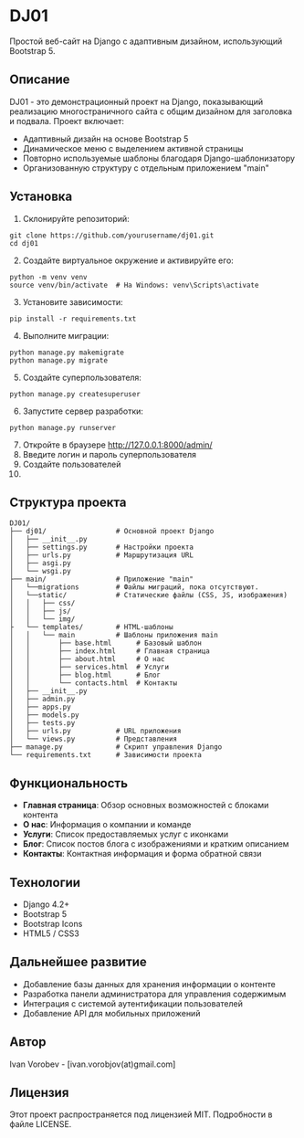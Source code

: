 # DJ01

Простой веб-сайт на Django с адаптивным дизайном, использующий Bootstrap 5.

## Описание

DJ01 - это демонстрационный проект на Django, показывающий реализацию многостраничного сайта с общим дизайном для заголовка и подвала. Проект включает:
- Адаптивный дизайн на основе Bootstrap 5
- Динамическое меню с выделением активной страницы
- Повторно используемые шаблоны благодаря Django-шаблонизатору
- Организованную структуру с отдельным приложением "main"

## Установка

1. Склонируйте репозиторий:
```
git clone https://github.com/yourusername/dj01.git
cd dj01
```

2. Создайте виртуальное окружение и активируйте его:
```
python -m venv venv
source venv/bin/activate  # На Windows: venv\Scripts\activate
```

3. Установите зависимости:
```
pip install -r requirements.txt
```

4. Выполните миграции:
```
python manage.py makemigrate
python manage.py migrate
```
5. Создайте суперпользователя:
```
python manage.py createsuperuser
```

6. Запустите сервер разработки:
```
python manage.py runserver
```

7. Откройте в браузере http://127.0.0.1:8000/admin/
8. Введите логин и пароль суперпользователя
9. Создайте пользователей
10. 

## Структура проекта

```
DJ01/
├── dj01/                 # Основной проект Django
│   ├── __init__.py
│   ├── settings.py       # Настройки проекта
│   ├── urls.py           # Маршрутизация URL
│   ├── asgi.py
│   └── wsgi.py
├── main/                 # Приложение "main"
│   └──migrations         # Файлы миграций, пока отсутствуют.
│   └──static/            # Статические файлы (CSS, JS, изображения)
│   │   ├── css/
│   │   ├── js/
│   │   └── img/
├   └── templates/        # HTML-шаблоны
│   │   └── main          # Шаблоны приложения main
│   │       ├── base.html      # Базовый шаблон
│   │       ├── index.html     # Главная страница
│   │       ├── about.html     # О нас
│   │       ├── services.html  # Услуги 
│   │       ├── blog.html      # Блог
│   │       └── contacts.html  # Контакты
│   ├── __init__.py
│   ├── admin.py
│   ├── apps.py
│   ├── models.py
│   ├── tests.py
│   ├── urls.py           # URL приложения
│   └── views.py          # Представления
├── manage.py             # Скрипт управления Django
└── requirements.txt      # Зависимости проекта
```

## Функциональность

- **Главная страница**: Обзор основных возможностей с блоками контента
- **О нас**: Информация о компании и команде
- **Услуги**: Список предоставляемых услуг с иконками
- **Блог**: Список постов блога с изображениями и кратким описанием
- **Контакты**: Контактная информация и форма обратной связи

## Технологии

- Django 4.2+
- Bootstrap 5
- Bootstrap Icons
- HTML5 / CSS3

## Дальнейшее развитие

- Добавление базы данных для хранения информации о контенте
- Разработка панели администратора для управления содержимым
- Интеграция с системой аутентификации пользователей
- Добавление API для мобильных приложений

## Автор

Ivan Vorobev - [ivan.vorobjov(at)gmail.com]

## Лицензия

Этот проект распространяется под лицензией MIT. Подробности в файле LICENSE.